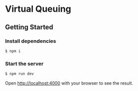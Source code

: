 # Virtual Queuing

## Getting Started

### Install dependencies

```bash
$ npm i
```

### Start the server

```bash
$ npm run dev
```

Open [http://localhost:4000](http://localhost:4000) with your browser to see the result.


